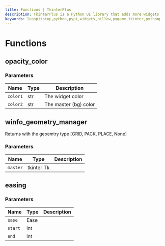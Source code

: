 ```yaml
---
title: Functions | TkinterPlus
description: TkinterPlus is a Python UI library that adds more widgets to Tkinter
keywords: legopitstop,python,pypi,widgets,pillow,pygame,tkinter,pythonpackage
---
```


# Functions

## opacity_color

### Parameters

| Name     | Type | Description           |
| -------- | ---- | --------------------- |
| `color1` | str  | The widget color      |
| `color2` | str  | The master (bg) color |

## winfo_geometry_manager

Returns with the geoemtry type [GRID, PACK, PLACE, None]

### Parameters

| Name     | Type       | Description |
| -------- | ---------- | ----------- |
| `master` | tkinter.Tk |             |

## easing

### Parameters

| Name    | Type | Description |
| ------- | ---- | ----------- |
| `ease`  | Ease |             |
| `start` | int  |             |
| `end`   | int  |             |
